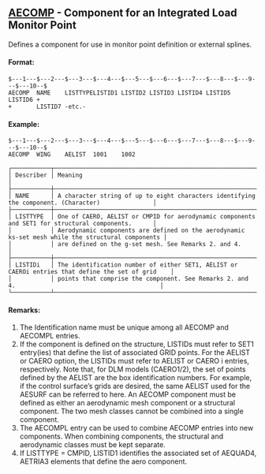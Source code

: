 ## [AECOMP](https://help.hexagonmi.com/bundle/MSC_Nastran_2022.4/page/Nastran_Combined_Book/qrg/bulkab/TOC.AECOMP.xhtml) - Component for an Integrated Load Monitor Point

Defines a component for use in monitor point definition or external splines.

#### Format:

```nastran
$---1---$---2---$---3---$---4---$---5---$---6---$---7---$---8---$---9---$---10--$
AECOMP  NAME    LISTTYPELISTID1 LISTID2 LISTID3 LISTID4 LISTID5 LISTID6 +       
+       LISTID7 -etc.-                                                          
```

#### Example:

```nastran
$---1---$---2---$---3---$---4---$---5---$---6---$---7---$---8---$---9---$---10--$
AECOMP  WING    AELIST  1001    1002                                            
```

```text
┌───────────┬───────────────────────────────────────────────────────────────────────────────────────────────────┐
│ Describer │ Meaning                                                                                           │
├───────────┼───────────────────────────────────────────────────────────────────────────────────────────────────┤
│ NAME      │ A character string of up to eight characters identifying the component. (Character)               │
├───────────┼───────────────────────────────────────────────────────────────────────────────────────────────────┤
│ LISTTYPE  │ One of CAERO, AELIST or CMPID for aerodynamic components and SET1 for structural components.      │
│           │ Aerodynamic components are defined on the aerodynamic ks-set mesh while the structural components │
│           │ are defined on the g-set mesh. See Remarks 2. and 4.                                              │
├───────────┼───────────────────────────────────────────────────────────────────────────────────────────────────┤
│ LISTIDi   │ The identification number of either SET1, AELIST or CAEROi entries that define the set of grid    │
│           │ points that comprise the component. See Remarks 2. and 4.                                         │
└───────────┴───────────────────────────────────────────────────────────────────────────────────────────────────┘
```

#### Remarks:

1. The Identification name must be unique among all AECOMP and AECOMPL entries.
2. If the component is defined on the structure, LISTIDs must refer to SET1 entry(ies) that define the list of associated GRID points. For the AELIST or CAERO option, the LISTIDs must refer to AELIST or CAERO i entries, respectively. Note that, for DLM models (CAERO1/2), the set of points defined by the AELIST are the box identification numbers. For example, if the control surface’s grids are desired, the same AELIST used for the AESURF can be referred to here. An AECOMP component must be defined as either an aerodynamic mesh component or a structural component. The two mesh classes cannot be combined into a single component.
3. The AECOMPL entry can be used to combine AECOMP entries into new components. When combining components, the structural and aerodynamic classes must be kept separate.
4. If LISTTYPE = CMPID, LISTID1 identifies the associated set of AEQUAD4, AETRIA3 elements that define the aero component.
